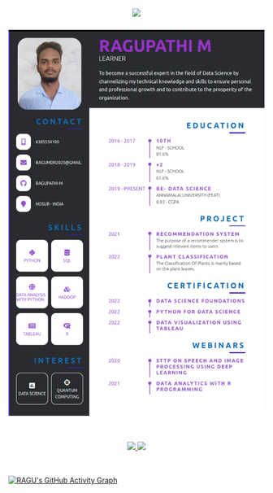<h1 align="center">
  <a href="https://git.io/typing-svg">
    <img src="https://readme-typing-svg.herokuapp.com?color=%2340A597&size=30&width=800&lines=Hello+World!;I+love+building+things+that+live+on+the+internet">
  </a>
</h1>

![img.png](img/img.png)

<br>
<br>
<div align="center">
  <a href="https://github.com/ragu8">
  <img height="180em" src="https://github-readme-stats.vercel.app/api?username=ragu8&show_icons=true&theme=dracula&include_all_commits=true&count_private=true"/>
  <img height="180em" src="https://github-readme-stats.vercel.app/api/top-langs/?username=ragu8&layout=compact&langs_count=7&theme=dracula"/>
</div>
  <br>
  <br>
  
[![RAGU's GitHub Activity Graph](https://activity-graph.herokuapp.com/graph?username=ragu8&theme=rogue)](https://github.com/ragu8)
 <br>
<br>

<br>
<br>  

 
 
 
 
 
 
 
 

